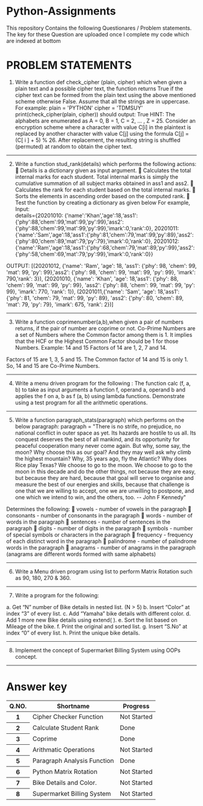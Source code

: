 # Python-Assignments

This repository Contains the following Questionares / Problem statements. The key for these Question are uploaded once I complete my code which are indexed at bottom

<H1>PROBLEM STATEMENTS</H1>

1.	Write a function def check_cipher (plain, cipher) which when given a plain text and a possible cipher text, the function returns True if the cipher text can be formed from the plain text using the above mentioned scheme otherwise False. Assume that all the strings are in uppercase.
For example:
plain = 'PYTHON'
cipher = 'TDMSUY'
print(check_cipher(plain, cipher))
should output: True
HINT: The alphabets are enumerated as A = 0, B = 1, C = 2, … , Z = 25. Consider an encryption scheme where a character with value C[i] in the plaintext is replaced by another character with value C[j] using the formula C[j] = (C[ i ] + 5) % 26. After replacement, the resulting string is shuffled (permuted) at random to obtain the cipher text. 

<hr>

2.	Write a function stud_rank(details) which performs the following actions:
	 Details is a dictionary given as input argument.
	Calculates the total internal marks for each student. Total internal marks is simply the cumulative summation of all subject marks obtained in ass1 and ass2.
	Calculates the rank for each student based on the total internal marks.
	Sorts the elements in ascending order based on the computed rank.
	Test the function by creating a dictionary as given below
For example,
Input:	
details={20201010: {'name':'Khan','age':18,‘ass1':{'phy':88,'chem':99,'mat':99,'py':99},'ass2':{'phy':88,'chem':99,'mat':99,'py':99},'imark':0,'rank':0}, 20201011: {'name':'Sam','age':18,'ass1':{'phy':81,'chem':79,'mat':99,'py':89},'ass2':{'phy':80,'chem':89,'mat':79,'py':79},'imark':0,'rank':0},
20201012: {'name':'Ram','age':18,'ass1':{'phy':68,'chem':79,'mat':89,'py':99},'ass2':{'phy':58,'chem':69,'mat':79,'py':99},'imark':0,'rank':0}}

OUTPUT:
	[(20201012,  {'name': 'Ram',   'age': 18,    'ass1': {'phy': 98, 'chem': 99, 'mat': 99, 'py': 99},'ass2': {'phy': 98, 'chem': 99, 'mat': 99, 'py': 99},
   'imark': 790,'rank': 3}),
 (20201010, {'name': 'Khan', 'age': 18,'ass1': {'phy': 88, 'chem': 99, 'mat': 99, 'py': 99}, 'ass2': {'phy': 88, 'chem': 99, 'mat': 99, 'py': 99},
   'imark': 770, 'rank': 1}),
 (20201011,{'name': 'Sam', 'age': 18,'ass1': {'phy': 81, 'chem': 79, 'mat': 99, 'py': 89}, 'ass2': {'phy': 80, 'chem': 89, 'mat': 79, 'py': 79},
   'imark': 675, 'rank': 2})]

<hr>

3.	Write a function coprimenumber(a,b),when given a pair of numbers returns, if the pair of number are coprime or not.
Co-Prime Numbers are a set of Numbers where the Common factor among them is 1. It implies that the HCF or the Highest Common Factor should be 1 for those Numbers.
Example:
14 and 15
Factors of 14 are 1, 2, 7 and 14.
 
Factors of 15 are 1, 3, 5 and 15.
The Common factor of 14 and 15 is only 1. So, 14 and 15 are Co-Prime Numbers.

<hr>

4.	Write a menu driven program for the following :
The function calc (f, a, b) to take as input arguments a function f, operand a, operand b and applies the f on a, b as f (a, b) using lambda functions. Demonstrate using a test program for all the arithmetic operations.

<hr>

5.	Write a function paragraph_stats(paragraph) which performs on the below paragraph:
paragraph = "There is no strife, no prejudice, no national conflict in outer space as yet. Its hazards are hostile to us all. Its conquest deserves the best of all mankind, and its opportunity for peaceful cooperation many never come again. But why, some say, the moon? Why choose this as our goal? And they may well ask why climb the highest mountain? Why, 35 years ago, fly the Atlantic? Why does Rice play Texas? We choose to go to the moon. We choose to go to the moon in this decade and do the other things, not because they are easy, but because they are hard, because that goal will serve to organise and measure the best of our energies and skills, because that challenge is one that we are willing to accept, one we are unwilling to postpone, and one which we intend to win, and the others, too. -- John F Kennedy"

Determines the following:
	vowels - number of vowels in the paragraph
	consonants - number of consonants in the paragraph
	words - number of words in the paragraph
	sentences - number of sentences in the paragraph
	digits - number of digits in the paragraph
	symbols - number of special symbols or characters in the paragraph
	frequency - frequency of each distinct word in the paragraph
	palindrome - number of palindrome words in the paragraph
	anagrams - number of anagrams in the paragraph (anagrams are different words formed with same alphabets)

<hr>

6.	Write a Menu driven program using list to perform Matrix Rotation such as 90, 180, 270 & 360.

<hr>

7.	Write a program for the following:

a.	Get “N” number of Bike details in nested list. (N > 5)
b.	Insert “Color” at index “3” of every list.
c.	Add “Yamaha” bike details with different color.
d.	Add 1 more new Bike details using extend( ).
e.	Sort the list based on Mileage of the bike.
f.	Print the original and sorted list.
g.	Insert “S.No” at index “0” of every list.
h.	Print the unique bike details.

<hr>

8.	Implement the concept of Supermarket Billing System using OOPs concept.

<hr>

<H1>Answer key</H1>

<table>
    <thead>
        <tr>
            <th>Q.NO.</th>
            <th>Shortname</th>
            <th>Progress</th>
        </tr>
    </thead>
    <tbody>
        <tr>
            <th>1</th>
            <td>Cipher Checker Function</td>
            <td>Not Started</td>
        </tr>
        <tr>
            <th>2</th>
            <td>Calculate Student Rank</td>
            <td>Done</td>
        </tr>
        <tr>
            <th>3</th>
            <td>Coprime</td>
            <td>Done</td>
        </tr>
        <tr>
            <th>4</th>
            <td>Arithmatic Operations</td>
            <td>Not Started</td>
        </tr>
        <tr>
            <th>5</th>
            <td>Paragraph Analysis Function</td>
            <td>Done</td>
        </tr>
        <tr>
            <th>6</th>
            <td>Python Matrix Rotation</td>
            <td>Not Started</td>
        </tr>
        <tr>
            <th>7</th>
            <td>Bike Details and Color.</td>
            <td>Not Started</td>
        </tr>
        <tr>
            <th>8</th>
            <td>Supermarket Billing System</td>
            <td>Not Started</td>
        </tr>
    </tbody>
</table>
